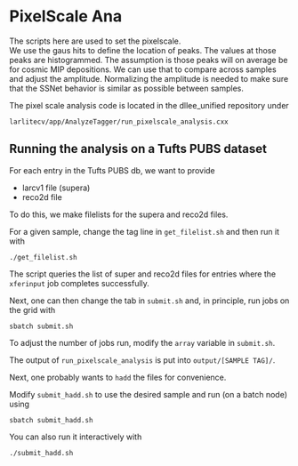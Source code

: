 # PixelScale Ana

The scripts here are used to set the pixelscale.  
We use the gaus hits to define the location of peaks.
The values at those peaks are histogrammed.
The assumption is those peaks will on average be for cosmic MIP depositions.
We can use that to compare across samples and adjust the amplitude.
Normalizing the amplitude is needed to make sure that the SSNet behavior is similar as possible between samples.

The pixel scale analysis code is located in the dllee_unified repository under 

    larlitecv/app/AnalyzeTagger/run_pixelscale_analysis.cxx


## Running the analysis on a Tufts PUBS dataset

For each entry in the Tufts PUBS db, we want to provide

  * larcv1 file (supera)
  * reco2d file

To do this, we make filelists for the supera and reco2d files.

For a given sample, change the tag line in `get_filelist.sh` and then run it with

    ./get_filelist.sh

The script queries the list of super and reco2d files for entries where the `xferinput` job completes successfully.

Next, one can then change the tab in `submit.sh` and, in principle, run jobs on the grid with

    sbatch submit.sh  


To adjust the number of jobs run, modify the `array` variable in `submit.sh`.

The output of `run_pixelscale_analysis` is put into `output/[SAMPLE TAG]/`.

Next, one probably wants to `hadd` the files for convenience.

Modify `submit_hadd.sh` to use the desired sample and run (on a batch node) using

    sbatch submit_hadd.sh

You can also run it interactively with

    ./submit_hadd.sh